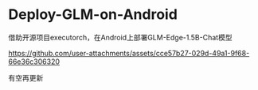 # Deploy-GLM-on-Android
借助开源项目executorch，在Android上部署GLM-Edge-1.5B-Chat模型


https://github.com/user-attachments/assets/cce57b27-029d-49a1-9f68-66e36c306320

有空再更新
